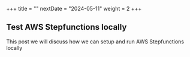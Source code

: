 +++
title = ""
nextDate = "2024-05-11"
weight = 2
+++

## Test AWS Stepfunctions locally

This post we will discuss how we can setup and run AWS Stepfunctions locally